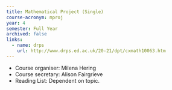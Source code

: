 ```yaml
---
title: Mathematical Project (Single)
course-acronym: mproj
year: 4
semester: Full Year
archived: false
links:
  - name: drps
    url: http://www.drps.ed.ac.uk/20-21/dpt/cxmath10063.htm
---
```


- Course organiser: Milena Hering
- Course secretary: Alison Fairgrieve
- Reading List: Dependent on topic.

